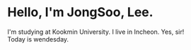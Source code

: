 # Hello, I'm JongSoo, Lee.
I'm studying at Kookmin University.
I live in Incheon.
Yes, sir!   
Today is wendesday.